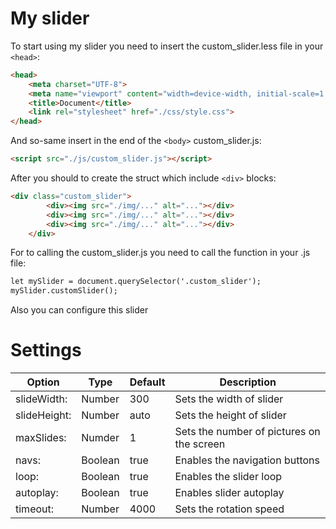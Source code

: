 # My slider
To start using my slider you need to insert the custom_slider.less file in your `<head>`:
```html
<head>
    <meta charset="UTF-8">
    <meta name="viewport" content="width=device-width, initial-scale=1.0">
    <title>Document</title>
    <link rel="stylesheet" href="./css/style.css">
</head>
```
And so-same insert in the end of the ```<body>``` custom_slider.js:
```html
<script src="./js/custom_slider.js"></script>
```

After you should to create the struct which include ```<div>``` blocks:
```html
<div class="custom_slider">
        <div><img src="./img/..." alt="..."></div>
        <div><img src="./img/..." alt="..."></div>
        <div><img src="./img/..." alt="..."></div>
    </div>
```

For to calling the custom_slider.js you need to call the function in your .js file:
```html
let mySlider = document.querySelector('.custom_slider');
mySlider.customSlider();
```

Also you can configure this slider 

# Settings

Option | Type | Default | Description
------ | ---- | ------- | -----------
slideWidth: | Number | 300 | Sets the width of slider 
slideHeight: | Number | auto | Sets the height of slider
maxSlides: | Numder | 1 | Sets the number of pictures on the screen 
navs: | Boolean | true | Enables the navigation buttons
loop: | Boolean | true | Enables the slider loop
autoplay: | Boolean | true | Enables slider autoplay
timeout: | Number | 4000 | Sets the rotation speed
